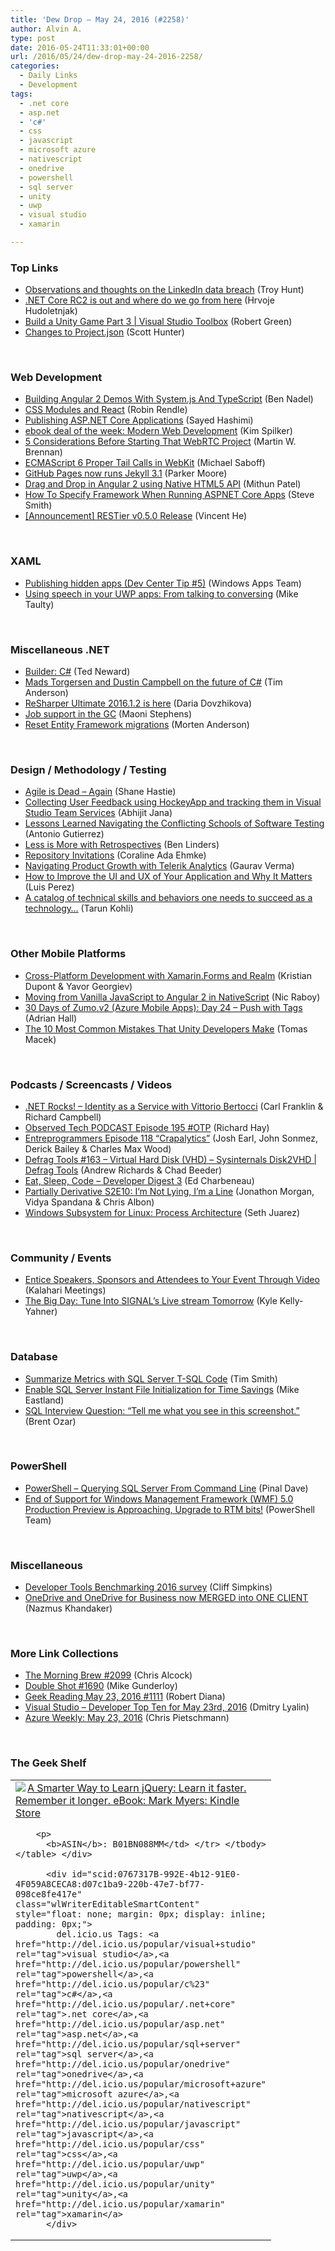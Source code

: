 ```yaml
---
title: 'Dew Drop – May 24, 2016 (#2258)'
author: Alvin A.
type: post
date: 2016-05-24T11:33:01+00:00
url: /2016/05/24/dew-drop-may-24-2016-2258/
categories:
  - Daily Links
  - Development
tags:
  - .net core
  - asp.net
  - 'c#'
  - css
  - javascript
  - microsoft azure
  - nativescript
  - onedrive
  - powershell
  - sql server
  - unity
  - uwp
  - visual studio
  - xamarin

---
```

### <a name="top"></a>Top Links

  * <a href="http://feedproxy.google.com/~r/TroyHunt/~3/WUstDcHia9k/" target="_blank">Observations and thoughts on the LinkedIn data breach</a> (Troy Hunt)
  * <a href="http://hudosvibe.net/post/.net-core-rc2-is-out-and-where-do-we-go-from-here" target="_blank">.NET Core RC2 is out and where do we go from here</a> (Hrvoje Hudoletnjak)
  * <a href="https://channel9.msdn.com/Shows/Visual-Studio-Toolbox/Build-a-Unity-Game-Part-3?WT.mc_id=DX_MVP4025064" target="_blank">Build a Unity Game Part 3 | Visual Studio Toolbox</a> (Robert Green)
  * <a href="https://blogs.msdn.microsoft.com/dotnet/2016/05/23/changes-to-project-json/" target="_blank">Changes to Project.json</a> (Scott Hunter)

&nbsp;

### <a name="web"></a>Web Development

  * <a href="http://www.bennadel.com/blog/3094-building-angular-2-demos-with-system-js-and-typescript.htm" target="_blank">Building Angular 2 Demos With System.js And TypeScript</a> (Ben Nadel)
  * <a href="https://css-tricks.com/css-modules-part-3-react/" target="_blank">CSS Modules and React</a> (Robin Rendle)
  * <a href="https://channel9.msdn.com/Events/dotnetConf/2016/Publishing-ASPNET-Core-Applications?WT.mc_id=DX_MVP4025064" target="_blank">Publishing ASP.NET Core Applications</a> (Sayed Hashimi)
  * <a href="https://blogs.msdn.microsoft.com/microsoft_press/2016/05/23/ebook-deal-of-the-week-modern-web-development/" target="_blank">ebook deal of the week: Modern Web Development</a> (Kim Spilker)
  * <a href="http://feedproxy.google.com/~r/ProgrammableWeb/~3/wxCjjy8IQ-k/23" target="_blank">5 Considerations Before Starting That WebRTC Project</a> (Martin W. Brennan)
  * <a href="https://webkit.org/blog/6240/ecmascript-6-proper-tail-calls-in-webkit/" target="_blank">ECMAScript 6 Proper Tail Calls in WebKit</a> (Michael Saboff)
  * <a href="https://github.com/blog/2172-github-pages-now-runs-jekyll-3-1" target="_blank">GitHub Pages now runs Jekyll 3.1</a> (Parker Moore)
  * <a href="https://medium.com/@mithun_daa/drag-and-drop-in-angular-2-using-native-html5-api-f628ce4edc3b#.j4dzjioki" target="_blank">Drag and Drop in Angular 2 using Native HTML5 API</a> (Mithun Patel)
  * <a href="http://ardalis.com/how-to-specify-framework-when-running-aspnet-core-apps" target="_blank">How To Specify Framework When Running ASPNET Core Apps</a> (Steve Smith)
  * <a href="https://blogs.msdn.microsoft.com/odatateam/2016/05/24/announcement-restier-v0-5-0-release/" target="_blank">[Announcement] RESTier v0.5.0 Release</a> (Vincent He)

&nbsp;

### <a name="silverlight"></a>XAML

  * <a href="https://blogs.windows.com/buildingapps/2016/05/23/publishing-hidden-apps-dev-center-tip-5/?WT.mc_id=DX_MVP4025064" target="_blank">Publishing hidden apps (Dev Center Tip #5)</a> (Windows Apps Team)
  * <a href="https://blogs.windows.com/buildingapps/2016/05/23/using-speech-in-your-uwp-apps-from-talking-to-conversing/?WT.mc_id=DX_MVP4025064" target="_blank">Using speech in your UWP apps: From talking to conversing</a> (Mike Taulty)

&nbsp;

### <a name="dotnet"></a>Miscellaneous .NET

  * <a href="http://blogs.tedneward.com/patterns/Builder-CSharp/" target="_blank">Builder: C#</a> (Ted Neward)
  * <a href="http://www.theregister.co.uk/2016/05/19/mads_torgersen_and_dustin_campbell_on_the_future_of_c/" target="_blank">Mads Torgersen and Dustin Campbell on the future of C#</a> (Tim Anderson)
  * <a href="http://blog.jetbrains.com/dotnet/2016/05/23/resharper-ultimate-2016-1-2-is-here/" target="_blank">ReSharper Ultimate 2016.1.2 is here</a> (Daria Dovzhikova)
  * <a href="https://blogs.msdn.microsoft.com/maoni/2016/05/23/job-support-in-the-gc/" target="_blank">Job support in the GC</a> (Maoni Stephens)
  * <a href="http://www.mortenanderson.net/reset-entity-framework-migrations" target="_blank">Reset Entity Framework migrations</a> (Morten Anderson)

&nbsp;

### <a name="design"></a>Design / Methodology / Testing

  * <a href="http://www.infoq.com/news/2016/05/agile-dead-again?utm_campaign=infoq_content&utm_source=infoq&utm_medium=feed&utm_term=global" target="_blank">Agile is Dead – Again</a> (Shane Hastie)
  * <a href="http://dailydotnettips.com/2016/05/23/collecting-user-feedback-using-hockeyapp-and-tracking-them-in-visual-studio-team-services/" target="_blank">Collecting User Feedback using HockeyApp and tracking them in Visual Studio Team Services</a> (Abhijit Jana)
  * <a href="https://www.stickyminds.com/article/lessons-learned-navigating-conflicting-schools-software-testing" target="_blank">Lessons Learned Navigating the Conflicting Schools of Software Testing</a> (Antonio Gutierrez)
  * <a href="http://www.benlinders.com/2016/less-is-more-with-retrospectives/" target="_blank">Less is More with Retrospectives</a> (Ben Linders)
  * <a href="https://github.com/blog/2170-repository-invitations" target="_blank">Repository Invitations</a> (Coraline Ada Ehmke)
  * <a href="http://www.telerik.com/blogs/navigating-product-growth-with-telerik-analytics" target="_blank">Navigating Product Growth with Telerik Analytics</a> (Gaurav Verma)
  * <a href="https://simpleprogrammer.com/2016/05/23/improve-ui-ux-application/" target="_blank">How to Improve the UI and UX of Your Application and Why It Matters</a> (Luis Perez)
  * <a href="http://blogs.quovantis.com/how-to-succeed-as-technical-lead-or-development-manager/" target="_blank">A catalog of technical skills and behaviors one needs to succeed as a technology&#8230;</a> (Tarun Kohli)

&nbsp;

### <a name="mobile"></a>Other Mobile Platforms

  * <a href="https://blog.xamarin.com/cross-platform-development-with-xamarin-forms-and-realm/" target="_blank">Cross-Platform Development with Xamarin.Forms and Realm</a> (Kristian Dupont & Yavor Georgiev)
  * <a href="http://developer.telerik.com/featured/moving-vanilla-javascript-angular-2-nativescript/" target="_blank">Moving from Vanilla JavaScript to Angular 2 in NativeScript</a> (Nic Raboy)
  * <a href="https://shellmonger.com/2016/05/23/30-days-of-zumo-v2-azure-mobile-apps-day-24-push-with-tags/" target="_blank">30 Days of Zumo.v2 (Azure Mobile Apps): Day 24 – Push with Tags</a> (Adrian Hall)
  * <a href="https://www.toptal.com/unity-unity3d/top-unity-development-mistakes" target="_blank">The 10 Most Common Mistakes That Unity Developers Make</a> (Tomas Macek)

&nbsp;

### <a name="podcasts"></a>Podcasts / Screencasts / Videos

  * <a href="http://www.dotnetrocks.com/default.aspx?ShowNum=1299" target="_blank">.NET Rocks! &#8211; Identity as a Service with Vittorio Bertocci</a> (Carl Franklin & Richard Campbell)
  * <a href="http://www.windowsobserver.com/2016/05/23/observed-tech-podcast-episode-195-otp/" target="_blank">Observed Tech PODCAST Episode 195 #OTP</a> (Richard Hay)
  * <a href="http://entreprogrammers.com/episode-118-crapalytics/" target="_blank">Entreprogrammers Episode 118 “Crapalytics”</a> (Josh Earl, John Sonmez, Derick Bailey & Charles Max Wood)
  * <a href="https://channel9.msdn.com/Shows/Defrag-Tools/Defrag-Tools-163-VHD?WT.mc_id=DX_MVP4025064" target="_blank">Defrag Tools #163 &#8211; Virtual Hard Disk (VHD) &#8211; Sysinternals Disk2VHD | Defrag Tools</a> (Andrew Richards & Chad Beeder)
  * <a href="http://developer.telerik.com/content-types/podcast/developer-digest-3/" target="_blank">Eat, Sleep, Code &#8211; Developer Digest 3</a> (Ed Charbeneau)
  * <a href="http://feedproxy.google.com/~r/PartiallyDerivative/~3/nmgUOXXELeA/s2e10-im-not-lying-im-a-line" target="_blank">Partially Derivative S2E10: I&#8217;m Not Lying, I&#8217;m a Line</a> (Jonathon Morgan, Vidya Spandana & Chris Albon)
  * <a href="https://channel9.msdn.com/Blogs/Seth-Juarez/Windows-Subsystem-for-Linux-Process-Architecture?WT.mc_id=DX_MVP4025064" target="_blank">Windows Subsystem for Linux: Process Architecture</a> (Seth Juarez)

&nbsp;

### <a name="events"></a>Community / Events

  * <a href="http://blog.kalaharimeetings.com/2016/05/23/entice-speakers-sponsors-and-attendees-to-your-event-through-video/" target="_blank">Entice Speakers, Sponsors and Attendees to Your Event Through Video</a> (Kalahari Meetings)
  * <a href="https://twilioinc.wpengine.com/2016/05/signal-2016-livestream.html" target="_blank">The Big Day: Tune Into SIGNAL’s Live stream Tomorrow</a> (Kyle Kelly-Yahner)

&nbsp;

### <a name="sql"></a>Database

  * <a href="http://feedproxy.google.com/~r/MSSQLTips-LatestSqlServerTips/~3/6mPYbA_XZ5g/tip.asp" target="_blank">Summarize Metrics with SQL Server T-SQL Code</a> (Tim Smith)
  * <a href="http://feedproxy.google.com/~r/MSSQLTips-LatestSqlServerTips/~3/s45SMMSD2gM/tip.asp" target="_blank">Enable SQL Server Instant File Initialization for Time Savings</a> (Mike Eastland)
  * <a href="http://feedproxy.google.com/~r/BrentOzar-SqlServerDba/~3/QC6AKU7g2Lg/" target="_blank">SQL Interview Question: “Tell me what you see in this screenshot.”</a> (Brent Ozar)

&nbsp;

### <a name="ps"></a>PowerShell

  * <a href="http://blog.sqlauthority.com/2016/05/24/powershell-querying-sql-server-command-line/" target="_blank">PowerShell – Querying SQL Server From Command Line</a> (Pinal Dave)
  * <a href="https://blogs.msdn.microsoft.com/powershell/2016/05/23/end-of-support-for-windows-management-framework-wmf-5-0-production-preview-is-approaching-upgrade-to-rtm-bits/" target="_blank">End of Support for Windows Management Framework (WMF) 5.0 Production Preview is Approaching, Upgrade to RTM bits!</a> (PowerShell Team)

&nbsp;

### <a name="misc"></a>Miscellaneous

  * <a href="https://blogs.windows.com/buildingapps/2016/05/23/developer-tools-benchmarking-2016-survey/?WT.mc_id=DX_MVP4025064" target="_blank">Developer Tools Benchmarking 2016 survey</a> (Cliff Simpkins)
  * <a href="https://mcakins.com/2016/05/23/onedrive-and-onedrive-for-business-now-merged-into-one-client/" target="_blank">OneDrive and OneDrive for Business now MERGED into ONE CLIENT</a> (Nazmus Khandaker)

&nbsp;

### <a name="links"></a>More Link Collections

  * <a href="http://feedproxy.google.com/~r/ReflectivePerspective/~3/sEV3g4490OA/" target="_blank">The Morning Brew #2099</a> (Chris Alcock)
  * <a href="http://afreshcup.com/home/2016/5/24/double-shot-1690.html" target="_blank">Double Shot #1690</a> (Mike Gunderloy)
  * <a href="http://feeds.regulargeek.com/~r/RegularGeek/~3/gZ6BAdiATwY/" target="_blank">Geek Reading May 23, 2016 #1111</a> (Robert Diana)
  * <a href="http://www.lyalin.com/2016/05/23/visual-studio-developer-top-ten-for-may-23rd-2016/" target="_blank">Visual Studio – Developer Top Ten for May 23rd, 2016</a> (Dmitry Lyalin)
  * <a href="https://buildazure.com/2016/05/23/azure-weekly-may-23-2016/" target="_blank">Azure Weekly: May 23, 2016</a> (Chris Pietschmann)

&nbsp;

### <a name="shelf"></a>The Geek Shelf

<div id="scid:7dc1bd33-94bd-46fd-a20b-0131235bcd47:e9e9b1d9-d761-4033-b2f0-4c325fc05475" class="wlWriterEditableSmartContent" style="float: none; margin: 0px; display: inline; padding: 0px;">
  <table border="0" width="400" cellspacing="0" cellpadding="2">
    <tr>
      <td valign="top" width="400">
        <a title="A Smarter Way to Learn jQuery: Learn it faster. Remember it longer. eBook: Mark Myers: Kindle Store" href="http://www.amazon.com/exec/obidos/ASIN/B01BN088MM/amavin-20"><img data-recalc-dims="1" decoding="async" style="float: left;" src="https://i0.wp.com/images.amazon.com/images/P/B01BN088MM.01.MZZZZZZZ.jpg?w=660" align="left" border="0" />A Smarter Way to Learn jQuery: Learn it faster. Remember it longer. eBook: Mark Myers: Kindle Store</a></p> 
        
        <p>
          <b>ASIN</b>: B01BN088MM</td> </tr> </tbody> </table> </div> 
          
          <div id="scid:0767317B-992E-4b12-91E0-4F059A8CECA8:d07c1ba9-220b-47e7-bf77-098ce8fe417e" class="wlWriterEditableSmartContent" style="float: none; margin: 0px; display: inline; padding: 0px;">
            del.icio.us Tags: <a href="http://del.icio.us/popular/visual+studio" rel="tag">visual studio</a>,<a href="http://del.icio.us/popular/powershell" rel="tag">powershell</a>,<a href="http://del.icio.us/popular/c%23" rel="tag">c#</a>,<a href="http://del.icio.us/popular/.net+core" rel="tag">.net core</a>,<a href="http://del.icio.us/popular/asp.net" rel="tag">asp.net</a>,<a href="http://del.icio.us/popular/sql+server" rel="tag">sql server</a>,<a href="http://del.icio.us/popular/onedrive" rel="tag">onedrive</a>,<a href="http://del.icio.us/popular/microsoft+azure" rel="tag">microsoft azure</a>,<a href="http://del.icio.us/popular/nativescript" rel="tag">nativescript</a>,<a href="http://del.icio.us/popular/javascript" rel="tag">javascript</a>,<a href="http://del.icio.us/popular/css" rel="tag">css</a>,<a href="http://del.icio.us/popular/uwp" rel="tag">uwp</a>,<a href="http://del.icio.us/popular/unity" rel="tag">unity</a>,<a href="http://del.icio.us/popular/xamarin" rel="tag">xamarin</a>
          </div>